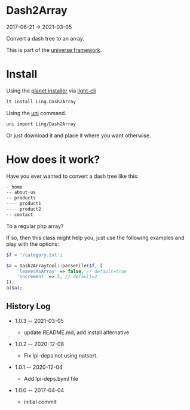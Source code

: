 Dash2Array
==============
2017-06-21 -> 2021-03-05



Convert a dash tree to an array.





This is part of the [universe framework](https://github.com/karayabin/universe-snapshot).


Install
==========
Using the [planet installer](https://github.com/lingtalfi/Light_PlanetInstaller) via [light-cli](https://github.com/lingtalfi/Light_Cli)
```bash
lt install Ling.Dash2Array
```

Using the [uni](https://github.com/lingtalfi/universe-naive-importer) command.
```bash
uni import Ling/Dash2Array
```

Or just download it and place it where you want otherwise.




How does it work?
==================

Have you ever wanted to convert a dash tree like this:

```php
- home
-- about-us
-- products
---- product1
---- product2
-- contact
```

To a regular php array?


If so, then this class might help you, just use the following examples and play with the options:



```php
$f = '/category.txt';

$a = Dash2ArrayTool::parseFile($f, [
    'leavesAsArray' => false, // default=true
    'increment' => 2, // default=2
]);
a($a);
```








History Log
------------------

- 1.0.3 -- 2021-03-05

    - update README.md, add install alternative

- 1.0.2 -- 2020-12-08

    - Fix lpi-deps not using natsort.

- 1.0.1 -- 2020-12-04

    - Add lpi-deps.byml file

- 1.0.0 -- 2017-04-04

    - initial commit